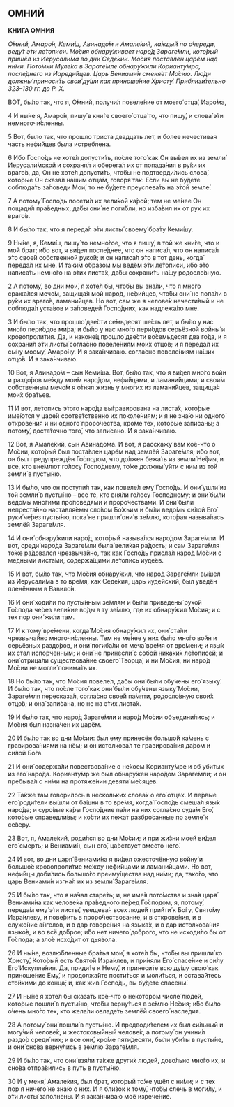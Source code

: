 ## О́МНИЙ

**КНИ́ГА О́МНИЯ**

_О́мний, Амаро́н, Кеми́ш, Авинадо́м и Амале́кий, ка́ждый по о́череди, веду́т э́ти ле́тописи. Мо́сия обнару́живает наро́д Зараге́мли, кото́рый пришёл из Иерусали́ма во дни́ Седе́кии. Мо́сия поста́влен царём над ни́ми. Пото́мки Муле́ка в Зараге́мле обнару́жили Корианту́мра, после́днего из Иареди́йцев. Царь Вениами́н сменя́ет Мо́сию. Лю́ди должны́ приноси́ть свои́ ду́ши как приноше́ние Христу́. Приблизи́тельно 323–130 гг. до Р. Х._

ВОТ, бы́ло так, что я, О́мний, получи́л повеле́ние от моего́ отца́, Иаро́ма,

4 И ны́не я, Амаро́н, пишу́ в кни́ге своего́ отца́ то, что пишу́, и слова́ э́ти немногочи́сленны.

5 Вот, было так, что прошло триста двадцать лет, и более нечестивая часть нефийцев была истреблена.

6 И́бо Госпо́дь не хоте́л допусти́ть, по́сле того́ как Он вы́вел их из земли́ Иерусали́мской и сохраня́л и оберега́л их от попада́ния в ру́ки их враго́в, да, Он не хоте́л допусти́ть, что́бы не подтверди́лись слова́, кото́рые Он сказа́л на́шим отца́м, говоря́ так: Е́сли вы не бу́дете соблюда́ть за́поведи Мои́, то не бу́дете преуспева́ть на э́той земле́.

7 А потому́ Госпо́дь посети́л их вели́кой ка́рой; тем не ме́нее Он пощади́л пра́ведных, да́бы они́ не поги́бли, но изба́вил их от рук их враго́в.

8 И бы́ло так, что я переда́л э́ти листы́ своему́ бра́ту Кеми́шу.

9 Ны́не, я, Кеми́ш, пишу́ то немно́гое, что я пишу́, в той же кни́ге, что и мой брат; и́бо вот, я ви́дел после́днее, что он написа́л, что он написа́л э́то свое́й со́бственной руко́й; и он написа́л э́то в тот день, когда́ переда́л их мне. И таки́м о́бразом мы ведём э́ти ле́тописи, и́бо э́то написа́ть немно́го на э́тих листа́х, да́бы сохрани́ть на́шу родосло́вную.

2 А потому́, во дни мои́, я хоте́л бы, что́бы вы зна́ли, что я мно́го сража́лся мечо́м, защища́я мой наро́д, не́фийцев, что́бы они́ не попа́ли в ру́ки их враго́в, ламани́йцев. Но вот, сам же я челове́к нечести́вый и не соблюда́л уста́вов и за́поведей Госпо́дних, как надлежа́ло мне.

3 И бы́ло так, что прошло́ две́сти се́мьдесят ше́сть лет, и бы́ло у нас мно́го пери́одов ми́ра; и бы́ло у нас мно́го пери́одов серьёзной войны́ и кровопроли́тия. Да, и наконе́ц прошло́ две́сти во́семьдесят два го́да, и я сохрани́л э́ти листы́ согла́сно повеле́ниям мои́х отцо́в; и я переда́л их сы́ну моему́, Амаро́ну. И я зака́нчиваю. согла́сно повеле́ниям на́ших отцо́в. И я зака́нчиваю.

10 Вот, я Авинадо́м – сын Кеми́ша. Вот, бы́ло так, что я ви́дел мно́го войн и раздо́ров ме́жду мои́м наро́дом, нефи́йцами, и ламани́йцами; и свои́м со́бственным мечо́м я о́тнял жизнь у мно́гих из ламани́йцев, защища́я мои́х бра́тьев.

11 И вот, ле́топись э́того наро́да вы́гравирована на листа́х, кото́рые име́ются у царе́й соотве́тственно их поколе́ниям; и я не зна́ю ни одного́ открове́ния и ни одного́ проро́чества, кро́ме тех, кото́рые запи́саны; а потому́, доста́точно того́, что запи́сано. И я зака́нчиваю.

12 Вот, я Амале́кий, сын Авинадо́ма. И вот, я расскажу́ вам ко́е-что о Мо́сии, кото́рый был поста́влен царём над землёй Зараге́мля; и́бо вот, он был предупреждён Го́сподом, что до́лжен бежа́ть из земли́ Не́фия, и все, кто вне́млют го́лосу Госпо́днему, то́же должны́ уйти с ним из той земли́ в пусты́ню.

13 И бы́ло, что он поступи́л так, как повеле́л ему́ Госпо́дь. И они́ ушли́ из той земли́ в пусты́ню – все те, кто вня́ли го́лосу Госпо́днему; и они́ бы́ли ведо́мы мно́гими про́поведями и проро́чествами. И они́ бы́ли непреста́нно наставля́емы сло́вом Бо́жьим и бы́ли ведо́мы си́лой Его́ руки́ че́рез пусты́ню, пока́ не пришли́ они́ в зе́млю, кото́рая называ́лась землёй Зараге́мля.

14 И они́ обнару́жили наро́д, кото́рый называ́лся наро́дом Зараге́мли. И вот, среди́ наро́да Зараге́мли была́ вели́кая ра́дость; и сам Зараге́мля то́же ра́довался чрезвыча́йно, так как Госпо́дь присла́л наро́д Мо́сии с ме́дными листа́ми, содержа́щими ле́топись иуде́ев.

15 И вот, бы́ло так, что Мо́сия обнару́жил, что наро́д Зараге́мли вы́шел из Иерусали́ма в то вре́мя, как Седе́кия, царь иуде́йский, был уведён пленённым в Вавило́н.

16 И они́ ходи́ли по пусты́нным зе́млям и бы́ли приведены́ руко́й Го́спода че́рез вели́кие во́ды в ту зе́млю, где их обнару́жил Мо́сия; и с тех пор они́ жи́ли там.

17 И к тому́ вре́мени, когда́ Мо́сия обнару́жил их, они́ ста́ли чрезвыча́йно многочи́сленны. Тем не ме́нее у них бы́ло мно́го войн и серьёзных раздо́ров, и они́ погиба́ли от меча́ вре́мя от вре́мени; и язы́к их стал испо́рченным; и они́ не принесли́ с собо́й никаки́х ле́тописей; и они́ отрица́ли существова́ние своего́ Творца́; и ни Мо́сия, ни наро́д Мо́сии не могли́ понима́ть их.

18 Но бы́ло так, что Мо́сия повеле́л, да́бы они́ бы́ли обу́чены его́ языку́. И бы́ло так, что по́сле того́ как они́ бы́ли обу́чены языку́ Мо́сии, Зараге́мля пересказа́л, согла́сно свое́й па́мяти, родосло́вную свои́х отцо́в; и она́ запи́сана, но не на э́тих листа́х.

19 И бы́ло так, что наро́д Зараге́мли и наро́д Мо́сии объедини́лись; и Мо́сия был назна́чен их царём.

20 И бы́ло так во дни Мо́сии: был ему принесён большо́й ка́мень с гравирова́ниями на нём; и он истолкова́л те гравирова́ния да́ром и си́лой Бо́га.

21 И они́ содержа́ли повествова́ние о не́коем Корианту́мре и об уби́тых из его́ наро́да. Корианту́мр же был обнару́жен наро́дом Зараге́мли; и он пребыва́л с ни́ми на протяже́нии девяти́ ме́сяцев.

22 Та́кже там говори́лось в не́скольких слова́х о его́ отца́х. И пе́рвые его́ роди́тели вы́шли от ба́шни в то вре́мя, когда́ Госпо́дь смеша́л язы́к наро́да; и суро́вые ка́ры Госпо́дние па́ли на них согла́сно суда́м Его́, кото́рые справедли́вы; и ко́сти их лежа́т разбро́санные по земле́ к се́веру.

23 Вот, я, Амале́кий, роди́лся во дни Мо́сии; и при жи́зни моей ви́дел его́ смерть; и Вениами́н, сын его́, ца́рствует вме́сто него́.

24 И вот, во дни царя́ Вениами́на я ви́дел ожесточённую войну́ и большо́е кровопроли́тие ме́жду нефи́йцами и ламани́йцами. Но вот, нефи́йцы доби́лись большо́го преиму́щества над ни́ми; да, тако́го, что царь Вениами́н изгна́л их из земли́ Зараге́мля.

25 И бы́ло так, что я на́чал старе́ть; и, не име́я пото́мства и зна́я царя́ Вениами́на как челове́ка пра́ведного пе́ред Го́сподом, я, потому́, переда́м ему́ э́ти листы́, увещева́я всех люде́й прийти́ к Бо́гу, Свято́му Изра́илеву, и пове́рить в проро́чествование, и в открове́ния, и в служе́ние а́нгелов, и в дар говоре́ния на языка́х, и в дар истолкова́ния языко́в, и во всё до́брое; и́бо нет ничего́ до́брого, что не исходи́ло бы от Го́спода; а зло́е исхо́дит от дья́вола.

26 И ны́не, возлю́бленные бра́тья мои́, я хоте́л бы, что́бы вы пришли́ ко Христу́, Кото́рый есть Свято́й Изра́илев, и при́няли Его́ спасе́ние и си́лу Его́ Искупле́ния. Да, приди́те к Нему́, и принеси́те всю ду́шу свою́ как приноше́ние Ему́, и продолжа́йте пости́ться и моли́ться, и остава́йтесь сто́йкими до конца́; и, как жив Госпо́дь, вы бу́дете спасены́.

27 И ны́не я хоте́л бы сказа́ть ко́е-что о не́котором числе́ люде́й, кото́рые пошли́ в пусты́ню, что́бы верну́ться в зе́млю Не́фия; и́бо бы́ло о́чень мно́го тех, кто жела́ли овладе́ть землёй своего́ насле́дия.

28 А потому́ они́ пошли́ в пусты́ню. И предводи́телем их был си́льный и могу́чий челове́к, и жестоковы́йный челове́к, а потому́ он учини́л раздо́р среди́ них; и все они́, кро́ме пяти́десяти, бы́ли уби́ты в пусты́не, и они́ сно́ва верну́лись в зе́млю Зараге́мля.

29 И бы́ло так, что они́ взя́ли та́кже други́х люде́й, дово́льно мно́го их, и сно́ва отпра́вились в путь в пусты́ню.

30 И у меня́, Амале́кия, был брат, кото́рый то́же ушёл с ни́ми; и с тех пор я ничего́ не зна́ю о них. И я бли́зок к тому́, что́бы слечь в моги́лу, и э́ти листы́ запо́лнены. И я зака́нчиваю моё изрече́ние.
